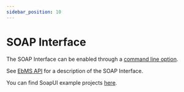 ```yaml
---
sidebar_position: 10
---
```


# SOAP Interface

The SOAP Interface can be enabled through a [command line option](command#start-with-soap-interface).

See [EbMS API](/ebms-core/api.md) for a description of the SOAP Interface.

You can find SoapUI example projects [here](https://github.com/eluinstra/ebms-core/blob/ebms-core-2.17.x/resources/test/).